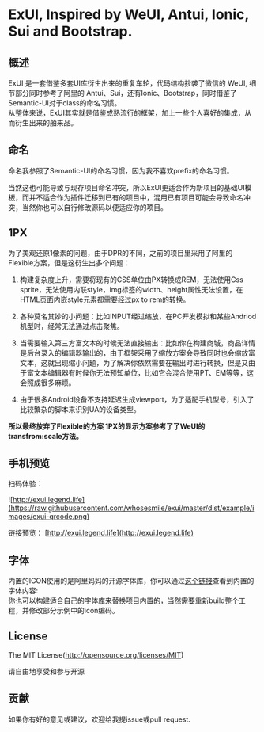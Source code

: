 ExUI, Inspired by WeUI, Antui, Ionic, Sui and Bootstrap.
====

## 概述

ExUI 是一套借鉴多套UI库衍生出来的重复车轮，代码结构抄袭了微信的 WeUI, 细节部分同时参考了阿里的 Antui、Sui，还有Ionic、Bootstrap，同时借鉴了Semantic-UI对于class的命名习惯。  
从整体来说，ExUI其实就是借鉴成熟流行的框架，加上一些个人喜好的集成，从而衍生出来的舶来品。

## 命名
命名我参照了Semantic-UI的命名习惯，因为我不喜欢prefix的命名习惯。  

当然这也可能导致与现存项目命名冲突，所以ExUI更适合作为新项目的基础UI模板，而并不适合作为插件迁移到已有的项目中，混用已有项目可能会导致命名冲突，当然你也可以自行修改源码以便适应你的项目。  

## 1PX
为了美观还原1像素的问题，由于DPR的不同，之前的项目里采用了阿里的Flexible方案，但是这衍生出多个问题：  

1. 构建复杂度上升，需要将现有的CSS单位由PX转换成REM，无法使用Css sprite，无法使用内联style，img标签的width、height属性无法设置，在HTML页面内嵌style元素都需要经过px to rem的转换。  

2. 各种莫名其妙的小问题：比如INPUT经过缩放，在PC开发模拟和某些Andriod机型时，经常无法通过点击聚焦。  

3. 当需要输入第三方富文本的时候无法直接输出：比如你在构建商城，商品详情是后台录入的编辑器输出的，由于框架采用了缩放方案会导致同时也会缩放富文本，这就出现缩小问题，为了解决你依然需要在输出时进行转换，但是又由于富文本编辑器有时候你无法预知单位，比如它会混合使用PT、EM等等，这会照成很多麻烦。  

4. 由于很多Android设备不支持延迟生成viewport，为了适配手机型号，引入了比较繁杂的脚本来识别UA的设备类型。  

**所以最终放弃了Flexible的方案 1PX的显示方案参考了了WeUI的transfrom:scale方法。**  

## 手机预览

扫码体验：

![http://exui.legend.life](https://raw.githubusercontent.com/whosesmile/exui/master/dist/example/images/exui-qrcode.png)  

链接预览：
[http://exui.legend.life](http://exui.legend.life)

## 字体

内置的ICON使用的是阿里妈妈的开源字体库，你可以通过[这个链接](http://www.iconfont.cn/plus/collections/detail?cid=2428)查看到内置的字体内容:  
你也可以构建适合自己的字体库来替换项目内置的，当然需要重新build整个工程，并修改部分示例中的icon编码。

## License
The MIT License(http://opensource.org/licenses/MIT)

请自由地享受和参与开源

## 贡献

如果你有好的意见或建议，欢迎给我提issue或pull request.
